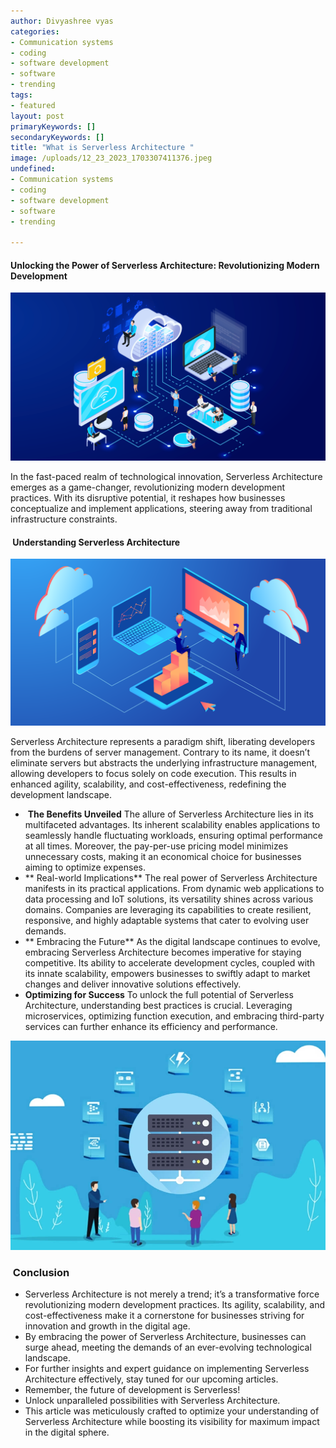 ```yaml
---
author: Divyashree vyas
categories: 
- Communication systems 
- coding 
- software development 
- software 
- trending 
tags: 
- featured 
layout: post
primaryKeywords: []
secondaryKeywords: []
title: "What is Serverless Architecture "
image: /uploads/12_23_2023_1703307411376.jpeg
undefined: 
- Communication systems 
- coding 
- software development 
- software 
- trending 

---
```

#### Unlocking the Power of Serverless Architecture: Revolutionizing Modern Development

![img](/uploads/12_23_2023_1703307593432.png)

In the fast-paced realm of technological innovation, Serverless Architecture emerges as a game-changer, revolutionizing modern development practices. With its disruptive potential, it reshapes how businesses conceptualize and implement applications, steering away from traditional infrastructure constraints.
#### &nbsp;Understanding Serverless Architecture

![img](/uploads/12_23_2023_1703307832499.png)

Serverless Architecture represents a paradigm shift, liberating developers from the burdens of server management. Contrary to its name, it doesn’t eliminate servers but abstracts the underlying infrastructure management, allowing developers to focus solely on code execution. This results in enhanced agility, scalability, and cost-effectiveness, redefining the development landscape.
- &nbsp;**The Benefits Unveiled**
The allure of Serverless Architecture lies in its multifaceted advantages. Its inherent scalability enables applications to seamlessly handle fluctuating workloads, ensuring optimal performance at all times. Moreover, the pay-per-use pricing model minimizes unnecessary costs, making it an economical choice for businesses aiming to optimize expenses.
- ** Real-world Implications**
The real power of Serverless Architecture manifests in its practical applications. From dynamic web applications to data processing and IoT solutions, its versatility shines across various domains. Companies are leveraging its capabilities to create resilient, responsive, and highly adaptable systems that cater to evolving user demands.
- ** Embracing the Future**
As the digital landscape continues to evolve, embracing Serverless Architecture becomes imperative for staying competitive. Its ability to accelerate development cycles, coupled with its innate scalability, empowers businesses to swiftly adapt to market changes and deliver innovative solutions effectively.
- **Optimizing for Success**
To unlock the full potential of Serverless Architecture, understanding best practices is crucial. Leveraging microservices, optimizing function execution, and embracing third-party services can further enhance its efficiency and performance.

![img](/uploads/12_23_2023_1703307808219.jpeg)

### &nbsp;Conclusion
- Serverless Architecture is not merely a trend; it’s a transformative force revolutionizing modern development practices. Its agility, scalability, and cost-effectiveness make it a cornerstone for businesses striving for innovation and growth in the digital age.
- By embracing the power of Serverless Architecture, businesses can surge ahead, meeting the demands of an ever-evolving technological landscape.
- For further insights and expert guidance on implementing Serverless Architecture effectively, stay tuned for our upcoming articles.
- Remember, the future of development is Serverless!
- Unlock unparalleled possibilities with Serverless Architecture.
- This article was meticulously crafted to optimize your understanding of Serverless Architecture while boosting its visibility for maximum impact in the digital sphere.

